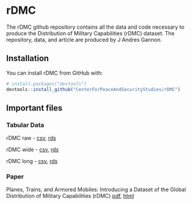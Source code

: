 # rDMC

The rDMC github repository contains all the data and code necessary to produce the Distribution of Military Capabilities (rDMC) dataset. The repository, data, and article are produced by J Andres Gannon.

## Installation

You can install rDMC from GitHub with:

``` r
# install.packages("devtools")
devtools::install_github("CenterForPeaceAndSecurityStudies/rDMC")
```

## Important files
### Tabular Data
rDMC raw - [csv](https://github.com/CenterForPeaceAndSecurityStudies/rDMC/blob/main/data/rDMC_raw.csv), [rds](https://github.com/CenterForPeaceAndSecurityStudies/rDMC/blob/main/data/01z_rDMC_raw.rds)

rDMC wide - [csv](https://github.com/CenterForPeaceAndSecurityStudies/rDMC/blob/main/data/rDMC_wide.csv), [rds](https://github.com/CenterForPeaceAndSecurityStudies/rDMC/blob/main/data/01z_rDMC_wide.rds)

rDMC long - [csv](https://github.com/CenterForPeaceAndSecurityStudies/rDMC/blob/main/data/rDMC_long.csv), [rds](https://github.com/CenterForPeaceAndSecurityStudies/rDMC/blob/main/data/01z_rDMC_long.rds)

### Paper
Planes, Trains, and Armored Mobiles: Introducing a Dataset of the Global Distribution of Military Capabilities (rDMC) [pdf](https://github.com/CenterForPeaceAndSecurityStudies/rDMC/blob/main/paper/2021-09-24_rDMC.pdf), [html](https://htmlpreview.github.io/?https://github.com/CenterForPeaceAndSecurityStudies/rDMC/blob/main/paper/2021-09-24_rDMC.nb.html)
